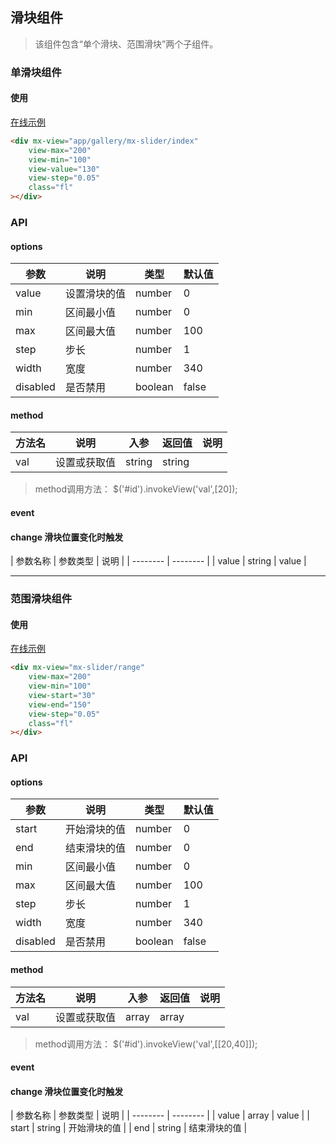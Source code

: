 
## 滑块组件

> 该组件包含“单个滑块、范围滑块”两个子组件。


### 单滑块组件

#### 使用

<a href="https://magix-components.github.io/magix-components/#!/mx-slider/index" target="_blank">在线示例</a>

```html
<div mx-view="app/gallery/mx-slider/index"
    view-max="200"
    view-min="100"
    view-value="130"
    view-step="0.05"
    class="fl"
></div>
```


### API

#### options
| 参数 | 说明 | 类型 | 默认值 |
| -------- | -------- | -------- | -------- |
| value    | 设置滑块的值 | number | 0 |
| min     | 区间最小值 | number | 0 |
| max     | 区间最大值 | number | 100 |
| step     | 步长 | number | 1 |
| width     | 宽度 | number | 340 |
| disabled     | 是否禁用 | boolean | false |


#### method

| 方法名 | 说明 | 入参 | 返回值 | 说明 |
| -------- | -------- | -------- | -------- | -------- |
| val | 设置或获取值 | string | string | &nbsp; |

> method调用方法： $('#id').invokeView('val',[20]);

#### event
#### change 滑块位置变化时触发

| 参数名称 | 参数类型 | 说明 |
| -------- | -------- |
| value | string | value |

-----

### 范围滑块组件

#### 使用

<a href="https://magix-components.github.io/magix-components/#!/mx-slider/range" target="_blank">在线示例</a>

```html
<div mx-view="mx-slider/range"
    view-max="200"
    view-min="100"
    view-start="30"
    view-end="150"
    view-step="0.05"
    class="fl"
></div>
```


### API

#### options
| 参数 | 说明 | 类型 | 默认值 |
| -------- | -------- | -------- | -------- |
| start    | 开始滑块的值 | number | 0 |
| end    | 结束滑块的值 | number | 0 |
| min     | 区间最小值 | number | 0 |
| max     | 区间最大值 | number | 100 |
| step     | 步长 | number | 1 |
| width     | 宽度 | number | 340 |
| disabled     | 是否禁用 | boolean | false |


#### method

| 方法名 | 说明 | 入参 | 返回值 | 说明 |
| -------- | -------- | -------- | -------- | -------- |
| val | 设置或获取值 | array | array | &nbsp; |

> method调用方法： $('#id').invokeView('val',[[20,40]]);

#### event
#### change 滑块位置变化时触发

| 参数名称 | 参数类型 | 说明 |
| -------- | -------- |
| value | array | value |
| start | string | 开始滑块的值 |
| end | string | 结束滑块的值 |




